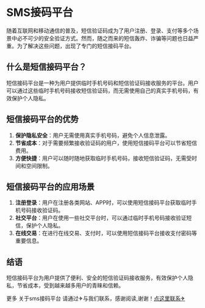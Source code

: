 # SMS接码平台

随着互联网和移动通信的普及，短信验证码成为了用户注册、登录、支付等多个场景中必不可少的安全验证方式。然而，随之而来的短信轰炸、诈骗等问题也日益严重。为了解决这些问题，出现了专门的短信接码平台。

## 什么是短信接码平台？

短信接码平台是一种为用户提供临时手机号码和短信验证码接收服务的平台。用户可以通过这些临时手机号码接收短信验证码，而无需使用自己的真实手机号码，有效保护个人隐私。

## 短信接码平台的优势

1. **保护隐私安全**：用户无需使用真实手机号码，避免个人信息泄露。
2. **节省成本**：对于需要频繁接收验证码的用户，使用短信接码平台可以节省短信费用。
3. **方便快捷**：用户可以随时随地获取临时手机号码，接收短信验证码，无需受时间和空间限制。

## 短信接码平台的应用场景

1. **注册登录**：用户在注册各类网站、APP时，可以使用短信接码平台获取临时手机号码接收验证码。
2. **社交平台**：用户在使用一些社交平台时，可以通过临时手机号码接收验证短信，保护个人隐私。
3. **在线交易**：在进行在线交易、支付时，可以使用短信接码平台接收支付密码等重要信息。

## 结语

短信接码平台为用户提供了便利、安全的短信验证码接收服务，有效保护个人隐私，节省成本，受到越来越多用户的青睐和信赖。

更多 关于sms接码平台 请通过✈与我们联系，感谢阅读,谢谢！[点这里联系✈](https://ww.k02.cc)